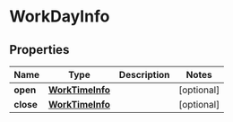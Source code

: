 

# WorkDayInfo


## Properties

| Name | Type | Description | Notes |
|------------ | ------------- | ------------- | -------------|
|**open** | [**WorkTimeInfo**](WorkTimeInfo.md) |  |  [optional] |
|**close** | [**WorkTimeInfo**](WorkTimeInfo.md) |  |  [optional] |



